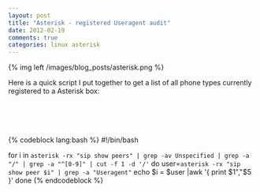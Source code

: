 ```yaml
---
layout: post
title: "Asterisk - registered Useragent audit"
date: 2012-02-19
comments: true
categories: linux asterisk
---
```

{% img left /images/blog_posts/asterisk.png %}

Here is a quick script I put together to get a list of all phone types currently registered to a Asterisk box:
<!--more-->
<br>
<br>
<br>
<br>
{% codeblock lang:bash %}
#!/bin/bash

for i in `asterisk -rx "sip show peers" | grep -av Unspecified | grep -a "/" | grep -a "^[0-9]" | cut -f 1 -d '/'`
do
user=`asterisk -rx "sip show peer $i" | grep -a "Useragent"`
echo $i = $user |awk '{ print $1","$5 }'
done
{% endcodeblock %}
